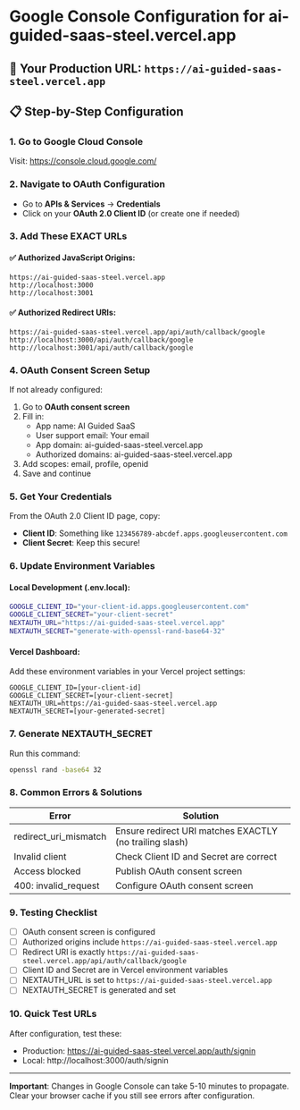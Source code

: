 # Google Console Configuration for ai-guided-saas-steel.vercel.app

## 🎯 Your Production URL: `https://ai-guided-saas-steel.vercel.app`

## 📋 Step-by-Step Configuration

### 1. Go to Google Cloud Console
Visit: https://console.cloud.google.com/

### 2. Navigate to OAuth Configuration
- Go to **APIs & Services** → **Credentials**
- Click on your **OAuth 2.0 Client ID** (or create one if needed)

### 3. Add These EXACT URLs

#### ✅ Authorized JavaScript Origins:
```
https://ai-guided-saas-steel.vercel.app
http://localhost:3000
http://localhost:3001
```

#### ✅ Authorized Redirect URIs:
```
https://ai-guided-saas-steel.vercel.app/api/auth/callback/google
http://localhost:3000/api/auth/callback/google
http://localhost:3001/api/auth/callback/google
```

### 4. OAuth Consent Screen Setup
If not already configured:
1. Go to **OAuth consent screen**
2. Fill in:
   - App name: AI Guided SaaS
   - User support email: Your email
   - App domain: ai-guided-saas-steel.vercel.app
   - Authorized domains: ai-guided-saas-steel.vercel.app
3. Add scopes: email, profile, openid
4. Save and continue

### 5. Get Your Credentials
From the OAuth 2.0 Client ID page, copy:
- **Client ID**: Something like `123456789-abcdef.apps.googleusercontent.com`
- **Client Secret**: Keep this secure!

### 6. Update Environment Variables

#### Local Development (.env.local):
```bash
GOOGLE_CLIENT_ID="your-client-id.apps.googleusercontent.com"
GOOGLE_CLIENT_SECRET="your-client-secret"
NEXTAUTH_URL="https://ai-guided-saas-steel.vercel.app"
NEXTAUTH_SECRET="generate-with-openssl-rand-base64-32"
```

#### Vercel Dashboard:
Add these environment variables in your Vercel project settings:
```
GOOGLE_CLIENT_ID=[your-client-id]
GOOGLE_CLIENT_SECRET=[your-client-secret]
NEXTAUTH_URL=https://ai-guided-saas-steel.vercel.app
NEXTAUTH_SECRET=[your-generated-secret]
```

### 7. Generate NEXTAUTH_SECRET
Run this command:
```bash
openssl rand -base64 32
```

### 8. Common Errors & Solutions

| Error | Solution |
|-------|----------|
| redirect_uri_mismatch | Ensure redirect URI matches EXACTLY (no trailing slash) |
| Invalid client | Check Client ID and Secret are correct |
| Access blocked | Publish OAuth consent screen |
| 400: invalid_request | Configure OAuth consent screen |

### 9. Testing Checklist

- [ ] OAuth consent screen is configured
- [ ] Authorized origins include `https://ai-guided-saas-steel.vercel.app`
- [ ] Redirect URI is exactly `https://ai-guided-saas-steel.vercel.app/api/auth/callback/google`
- [ ] Client ID and Secret are in Vercel environment variables
- [ ] NEXTAUTH_URL is set to `https://ai-guided-saas-steel.vercel.app`
- [ ] NEXTAUTH_SECRET is generated and set

### 10. Quick Test URLs

After configuration, test these:
- Production: https://ai-guided-saas-steel.vercel.app/auth/signin
- Local: http://localhost:3000/auth/signin

---
**Important**: Changes in Google Console can take 5-10 minutes to propagate. Clear your browser cache if you still see errors after configuration.